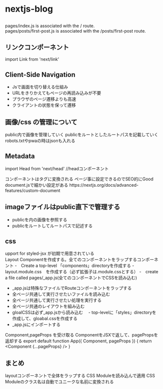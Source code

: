# nextjs-blog



##  
pages/index.js is associated with the / route.<br>
pages/posts/first-post.js is associated with the /posts/first-post route.<br>

## リンクコンポーネント
import Link from 'next/link'

## Client-Side Navigation
- Jsで画面を切り替える仕組み
- URLをきりかえてもページの再読み込みが不要
- プラウザのページ遷移よりも高速
- クライアントの状態を保って遷移

## 画像/css の管理について
public内で画像を管理していく
publicをルートとしたルートパスを記載していく
robots.txtやpwaの時はjsonも入れる


## Metadata
import Head from 'next/head' //headコンポーネント
<Head>コンポーネントは<head>タグに変換される
ページ事に設定できるのでSEO的にGood
document.jsで細かい設定がある
https://nextjs.org/docs/advanced-features/custom-document

## imageファイルはpublic直下で管理する
- publicを内の画像を参照する
- publicをルートしてルートパスで記述する

## css
upport for styled-jsx が初期で用意されている<br>
Layout Componentを作成する。全てのコンポーネントをラップするコンポーネント
-　Create a top-level 「components」directoryを作成する
-　layout.module.css　を作成する（必ず拡張子は.module.cssとする）
-　create a file called pages/_app.js(全てのコンポーネントでCSSを読み込む)
 - _app.jsは特殊なファイルでRouteコンポーネントをラップする
 - 全ページ共通して実行させたいファイルを読み込む
 - 全ページ共通して実行させたい処理を実行する
 - 全ページ共通のレイアウトを組み込む
- gloalCSSは必ず_app.jsから読み込む
　- top-levelに「styles」directoryを作成して、gloabal.cssを作成する
 - _app.jsにインポートする
 
Component,pageProps を受け取る
ComponentをJSXで返して、pagePropsを返却する
export default function App({ Component, pageProps }) {
  return <Component {...pageProps} />
}


## まとめ
layoutコンポーネントで全体をラップする
CSS Moduleを読み込んで適用
CSS Moduleのクラス名は自動でユニークな名前に変換される








